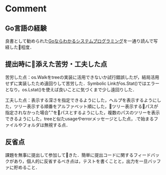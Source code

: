 # Comment

## Go言語の経験

良書として勧められた[Goならわかるシステムプログラミング](https://www.lambdanote.com/products/go)を一通り読んで写経した程度．

## 提出時に添えた苦労・工夫した点

苦労した点：os.Walkをtreeの実装に活用できないか試行錯誤したが，結局活用せずに実装したため遠回りして苦労した．Symbolic Linkがos.Stat()ではエラーとなり，os.Lstat()を使えば良いことに気づくまで少し遠回りした．

工夫した点：表示する深さを指定できるようにした，ヘルプを表示するようにした，ツリー表示する順番をアルファベット順にした，ツリー表示するパスが指定されなかった場合"."をパスとするようにした，複数のパスのツリーを表示できるようにした，treeと似たusageやerrorメッセージとした点，.で始まるファイルやフォルダは無視する点．

## 反省点

課題を無事に提出して参加してきた．簡単に提出コードに関するフィードバックがあり，個人的に反省するべき点は，テストを書くことと，出力を一旦バッファに貯めること．
